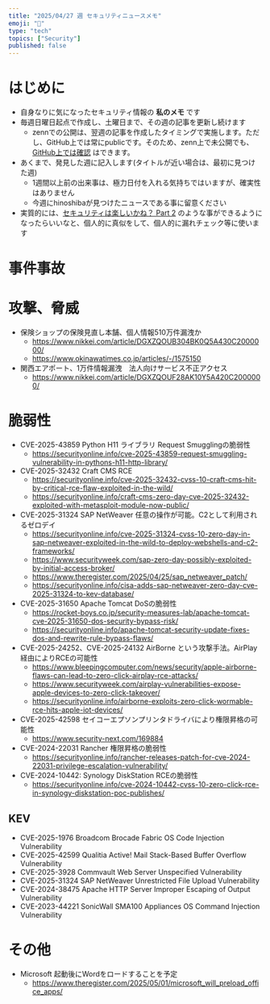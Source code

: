 ```yaml
---
title: "2025/04/27 週 セキュリティニュースメモ"
emoji: "🔖"
type: "tech"
topics: ["Security"]
published: false
---
```


# はじめに
* 自身なりに気になったセキュリティ情報の **私のメモ** です
* 毎週日曜日起点で作成し、土曜日まで、その週の記事を更新し続けます
    * zennでの公開は、翌週の記事を作成したタイミングで実施します。ただし、GitHub上では常にpublicです。そのため、zenn上で未公開でも、[GitHub上では確認](https://github.com/hinoshiba/zenn.dev/tree/main/articles) はできます。
* あくまで、発見した週に記入します(タイトルが近い場合は、最初に見つけた週)
    * 1週間以上前の出来事は、極力日付を入れる気持ちではいますが、確実性はありません
    * 今週にhinoshibaが見つけたニュースである事に留意ください
* 実質的には、[セキュリティは楽しいかね？ Part 2](https://negi.hatenablog.com/) のような事ができるようになったらいいなと、個人的に真似をして、個人的に漏れチェック等に使います

# 事件事故

# 攻撃、脅威

* 保険ショップの保険見直し本舗、個人情報510万件漏洩か
    * https://www.nikkei.com/article/DGXZQOUB304BK0Q5A430C2000000/
    * https://www.okinawatimes.co.jp/articles/-/1575150
* 関西エアポート、1万件情報漏洩　法人向けサービス不正アクセス
    * https://www.nikkei.com/article/DGXZQOUF28AK10Y5A420C2000000/

# 脆弱性

* CVE-2025-43859 Python H11 ライブラリ Request Smugglingの脆弱性
    * https://securityonline.info/cve-2025-43859-request-smuggling-vulnerability-in-pythons-h11-http-library/
* CVE-2025-32432 Craft CMS RCE
    * https://securityonline.info/cve-2025-32432-cvss-10-craft-cms-hit-by-critical-rce-flaw-exploited-in-the-wild/
    * https://securityonline.info/craft-cms-zero-day-cve-2025-32432-exploited-with-metasploit-module-now-public/
* CVE-2025-31324 SAP NetWeaver 任意の操作が可能。C2として利用されるゼロデイ
    * https://securityonline.info/cve-2025-31324-cvss-10-zero-day-in-sap-netweaver-exploited-in-the-wild-to-deploy-webshells-and-c2-frameworks/
    * https://www.securityweek.com/sap-zero-day-possibly-exploited-by-initial-access-broker/
    * https://www.theregister.com/2025/04/25/sap_netweaver_patch/
    * https://securityonline.info/cisa-adds-sap-netweaver-zero-day-cve-2025-31324-to-kev-database/
* CVE-2025-31650 Apache Tomcat DoSの脆弱性
    * https://rocket-boys.co.jp/security-measures-lab/apache-tomcat-cve-2025-31650-dos-security-bypass-risk/
    * https://securityonline.info/apache-tomcat-security-update-fixes-dos-and-rewrite-rule-bypass-flaws/
* CVE-2025-24252、CVE-2025-24132 AirBorne という攻撃手法。AirPlay経由によりRCEの可能性
    * https://www.bleepingcomputer.com/news/security/apple-airborne-flaws-can-lead-to-zero-click-airplay-rce-attacks/
    * https://www.securityweek.com/airplay-vulnerabilities-expose-apple-devices-to-zero-click-takeover/
    * https://securityonline.info/airborne-exploits-zero-click-wormable-rce-hits-apple-iot-devices/
* CVE-2025-42598 セイコーエプソンプリンタドライバにより権限昇格の可能性
    * https://www.security-next.com/169884
* CVE-2024-22031 Rancher 権限昇格の脆弱性
    * https://securityonline.info/rancher-releases-patch-for-cve-2024-22031-privilege-escalation-vulnerability/
* CVE-2024-10442: Synology DiskStation RCEの脆弱性
    * https://securityonline.info/cve-2024-10442-cvss-10-zero-click-rce-in-synology-diskstation-poc-publishes/

## KEV
* CVE-2025-1976 Broadcom Brocade Fabric OS Code Injection Vulnerability
* CVE-2025-42599 Qualitia Active! Mail Stack-Based Buffer Overflow Vulnerability
* CVE-2025-3928 Commvault Web Server Unspecified Vulnerability
* CVE-2025-31324 SAP NetWeaver Unrestricted File Upload Vulnerability
* CVE-2024-38475 Apache HTTP Server Improper Escaping of Output Vulnerability
* CVE-2023-44221 SonicWall SMA100 Appliances OS Command Injection Vulnerability

# その他

* Microsoft 起動後にWordをロードすることを予定
    * https://www.theregister.com/2025/05/01/microsoft_will_preload_office_apps/
